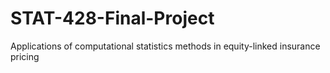# STAT-428-Final-Project
Applications of computational statistics methods in equity-linked insurance pricing 
